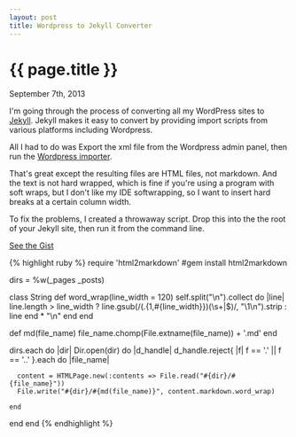 ```yaml
---
layout: post
title: Wordpress to Jekyll Converter
---
```


{{ page.title }}
================

<p class="meta">September 7th, 2013</p>

I'm going through the process of converting all my WordPress sites to [Jekyll](http://www.jekyllrb.com). Jekyll makes it
easy to convert by providing import scripts from various platforms including Wordpress.

All I had to do was Export the xml file from the Wordpress admin panel, then run the [Wordpress
importer](http://jekyllrb.com/docs/migrations/).

That's great except the resulting files are HTML files, not markdown. And the text is not hard wrapped, which is fine if
you're using a program with soft wraps, but I don't like my IDE softwrapping, so I want to insert hard breaks at a
certain column width.

To fix the problems, I created a throwaway script. Drop this into the the root of your Jekyll site, then run it from the
 command line.

[See the Gist](https://gist.github.com/PeteMichaud/6477449#file-jekyll_import_converter-rb)

{% highlight ruby %}
require 'html2markdown' #gem install html2markdown

dirs = %w(_pages _posts)

class String
  def word_wrap(line_width = 120)
    self.split("\n").collect do |line|
      line.length > line_width ? line.gsub(/(.{1,#{line_width}})(\s+|$)/, "\\1\n").strip : line
    end * "\n"
  end
end

def md(file_name)
  file_name.chomp(File.extname(file_name)) + '.md'
end

dirs.each do |dir|
  Dir.open(dir) do |d_handle|
    d_handle.reject{ |f| f == '.' || f == '..' }.each do |file_name|

      content = HTMLPage.new(:contents => File.read("#{dir}/#{file_name}"))
      File.write("#{dir}/#{md(file_name)}", content.markdown.word_wrap)

    end
  end
end
{% endhighlight %}
